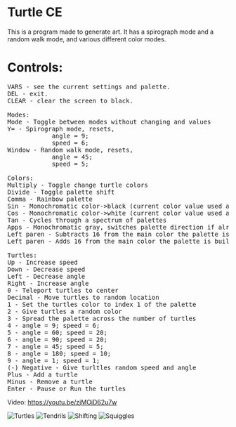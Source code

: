 # Turtle CE
This is a program made to generate art. It has a spirograph mode and a random walk mode, and various different color modes.

# Controls:
<pre>
VARS - see the current settings and palette.
DEL - exit.
CLEAR - clear the screen to black.

Modes:
Mode - Toggle between modes without changing and values
Y= - Spirograph mode, resets, 
            angle = 9;
            speed = 6;
Window - Random walk mode, resets,
            angle = 45;
            speed = 5;

Colors:
Multiply - Toggle change turtle colors
Divide - Toggle palette shift
Comma - Rainbow palette
Sin - Monochromatic color->black (current color value used as H in HSV, V is spectrum), switches palette direction if already selected
Cos - Monochromatic color->white (current color value used as H in HSV, S is spectrum), switches palette direction if already selected
Tan - Cycles through a spectrum of palettes
Apps - Monochromatic gray, switches palette direction if already selected
Left paren - Subtracts 16 from the main color the palette is built from
Left paren - Adds 16 from the main color the palette is built from

Turtles:
Up - Increase speed
Down - Decrease speed
Left - Decrease angle
Right - Increase angle
0 - Teleport turtles to center
Decimal - Move turtles to random location
1 - Set the turtles color to index 1 of the palette
2 - Give turtles a random color
3 - Spread the palette across the number of turtles
4 - angle = 9; speed = 6;
5 - angle = 60; speed = 20;
6 - angle = 90; speed = 20;
7 - angle = 45; speed = 5;
8 - angle = 180; speed = 10;
9 - angle = 1; speed = 1;
(-) Negative - Give turltles random speed and angle
Plus - Add a turtle
Minus - Remove a turtle
Enter - Pause or Run the turtles
</pre>

Video:
https://youtu.be/zjMOiD62u7w

![Turtles](https://merthsoft.com/spiro/turtle.png)
![Tendrils](https://merthsoft.com/spiro/tendrils.png)
![Shifting](https://merthsoft.com/spiro/shifting.png)
![Squiggles](https://merthsoft.com/spiro/squiggles.png)
